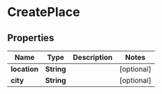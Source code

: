 

# CreatePlace


## Properties

Name | Type | Description | Notes
------------ | ------------- | ------------- | -------------
**location** | **String** |  |  [optional]
**city** | **String** |  |  [optional]



